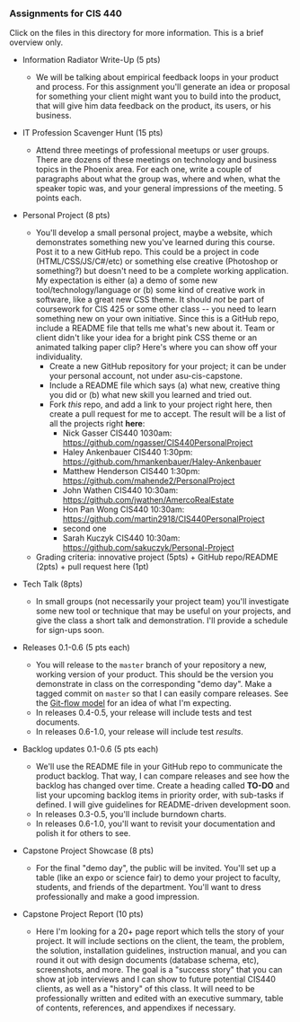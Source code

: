 ### Assignments for CIS 440

Click on the files in this directory for more information.  This is a brief overview only.

- Information Radiator Write-Up (5 pts)
    - We will be talking about empirical feedback loops in your product and process.  For this assignment you'll generate an idea or proposal for something your client might want you to build into the product, that will give him data feedback on the product, its users, or his business.

- IT Profession Scavenger Hunt (15 pts)
    - Attend three meetings of professional meetups or user groups.  There are dozens of these meetings on technology and business topics in the Phoenix area.  For each one, write a couple of paragraphs about what the group was, where and when, what the speaker topic was, and your general impressions of the meeting.  5 points each.
    
- Personal Project (8 pts)
    - You'll develop a small personal project, maybe a website, which demonstrates something new you've learned during this course.  Post it to a new GitHub repo.  This could be a project in code (HTML/CSS/JS/C#/etc) or something else creative (Photoshop or something?) but doesn't need to be a complete working application.  My expectation is either (a) a demo of some new tool/technology/language or (b) some kind of creative work in software, like a great new CSS theme.  It should *not* be part of coursework for CIS 425 or some other class -- you need to learn something new on your own initiative.  Since this is a GitHub repo, include a README file that tells me what's new about it.  Team or client didn't like your idea for a bright pink CSS theme or an animated talking paper clip?  Here's where you can show off your individuality.
        - Create a new GitHub repository for your project; it can be under your personal account, not under asu-cis-capstone.
        - Include a README file which says (a) what new, creative thing you did or (b) what new skill you learned and tried out.
        - Fork *this* repo, and add a link to your project right here, then create a pull request for me to accept.  The result will be a list of all the projects right **here**:
            - Nick Gasser CIS440 1030am: https://github.com/ngasser/CIS440PersonalProject
            - Haley Ankenbauer CIS440 1:30pm: https://github.com/hmankenbauer/Haley-Ankenbauer
            - Matthew Henderson CIS440 1:30pm: https://github.com/mahende2/PersonalProject
            - John Wathen CIS440 10:30am: https://github.com/jwathen/AmercoRealEstate
            - Hon Pan Wong CIS440 10:30am: https://github.com/martin2918/CIS440PersonalProject
            - second one
            - Sarah Kuczyk CIS440 10:30am: https://github.com/sakuczyk/Personal-Project
    - Grading criteria: innovative project (5pts) + GitHub repo/README (2pts) + pull request here (1pt)
    
- Tech Talk (8pts)
    - In small groups (not necessarily your project team) you'll investigate some new tool or technique that may be useful on your projects, and give the class a short talk and demonstration.  I'll provide a schedule for sign-ups soon.
    
- Releases 0.1-0.6 (5 pts each)
    - You will release to the `master` branch of your repository a new, working version of your product.  This should be the version you demonstrate in class on the corresponding "demo day".  Make a tagged commit on `master` so that I can easily compare releases.  See the [Git-flow model](http://nvie.com/posts/a-successful-git-branching-model/) for an idea of what I'm expecting.
    - In releases 0.4-0.5, your release will include tests and test documents.
    - In releases 0.6-1.0, your release will include test *results*.
    
- Backlog updates 0.1-0.6 (5 pts each)
    - We'll use the README file in your GitHub repo to communicate the product backlog.  That way, I can compare releases and see how the backlog has changed over time.  Create a heading called **TO-DO** and list your upcoming backlog items in priority order, with sub-tasks if defined.  I will give guidelines for README-driven development soon.
    - In releases 0.3-0.5, you'll include burndown charts.
    - In releases 0.6-1.0, you'll want to revisit your documentation and polish it for others to see.
    
- Capstone Project Showcase (8 pts)
    - For the final "demo day", the public will be invited.  You'll set up a table (like an expo or science fair) to demo your project to faculty, students, and friends of the department.  You'll want to dress professionally and make a good impression.

- Capstone Project Report (10 pts)
    - Here I'm looking for a 20+ page report which tells the story of your project.  It will include sections on the client, the team, the problem, the solution, installation guidelines, instruction manual, and you can round it out with design documents (database schema, etc), screenshots, and more.  The goal is a "success story" that you can show at job interviews and I can show to future potential CIS440 clients, as well as a "history" of this class.  It will need to be professionally written and edited with an executive summary, table of contents, references, and appendixes if necessary.
